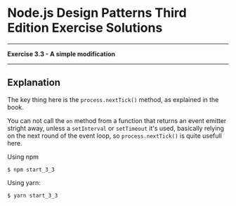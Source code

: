 
# Node.js Design Patterns Third Edition Exercise Solutions

---

**Exercise 3.3 - A simple modification**

---

## Explanation

The key thing here is the `process.nextTick()` method, as explained in the book. 

You can not call the `on` method from a function that returns an event emitter stright away, unless a `setInterval` or `setTimeout` it's used, basically relying on the next round of the event loop, so `process.nextTick()` is quite usefull here.

Using npm

```console
$ npm start_3_3
```

Using yarn:

```console
$ yarn start_3_3
```

